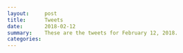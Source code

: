 ```yaml
---
layout:     post
title:      Tweets
date:       2018-02-12
summary:    These are the tweets for February 12, 2018.
categories:
---
```


